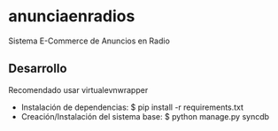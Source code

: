 anunciaenradios
===============

Sistema E-Commerce de Anuncios en Radio

## Desarrollo
Recomendado usar virtualevnwrapper

- Instalación de dependencias:
 $ pip install -r requirements.txt
- Creación/Instalación del sistema base:
 $ python manage.py syncdb
